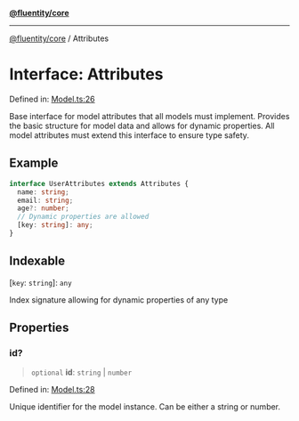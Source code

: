 [**@fluentity/core**](../README.md)

***

[@fluentity/core](../globals.md) / Attributes

# Interface: Attributes

Defined in: [Model.ts:26](https://github.com/cedricpierre/fluentity-core/blob/f03e6d81aa584b7fed2e0d9eb421f1c6a62ff8f1/src/Model.ts#L26)

Base interface for model attributes that all models must implement.
Provides the basic structure for model data and allows for dynamic properties.
All model attributes must extend this interface to ensure type safety.

## Example

```typescript
interface UserAttributes extends Attributes {
  name: string;
  email: string;
  age?: number;
  // Dynamic properties are allowed
  [key: string]: any;
}
```

## Indexable

\[`key`: `string`\]: `any`

Index signature allowing for dynamic properties of any type

## Properties

### id?

> `optional` **id**: `string` \| `number`

Defined in: [Model.ts:28](https://github.com/cedricpierre/fluentity-core/blob/f03e6d81aa584b7fed2e0d9eb421f1c6a62ff8f1/src/Model.ts#L28)

Unique identifier for the model instance. Can be either a string or number.
